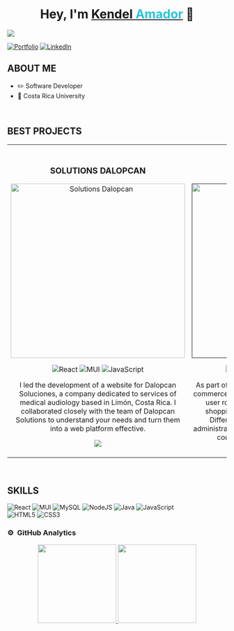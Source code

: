<div align="center">
  <h1 align="center">Hey, I'm <a href="https://kendel.netlify.app/">Kendel <span style="color: #26C6DA;">Amador</span></a> 👋</h1>
</div>
<img src="https://imgur.com/MArchLO.png">

[![Portfolio](https://img.shields.io/badge/Portfolio-Visit-%2326C6DA?style=for-the-badge&logo=)](https://kendel.netlify.app/)
[![LinkedIn](https://img.shields.io/badge/LinkedIn-Connect-%2326C6DA?style=for-the-badge&logo=linkedin)](https://www.linkedin.com/in/kendel-amador/)



## ABOUT ME

- ✏️ Software Developer
- 📗 Costa Rica University
<br>

## BEST PROJECTS
<table>
<tr>
<td width="50%">
<h3 align="center">SOLUTIONS DALOPCAN</h3>
<div align="center">
<a href="https://dalopcan.netlify.app/" target="_blank"><img src="https://imgur.com/NascLPr.jpeg" width="400" alt="Solutions Dalopcan"></a>

![React](https://img.shields.io/badge/react-%2320232a.svg?style=for-the-badge&logo=react&logoColor=%2361DAFB)
![MUI](https://img.shields.io/badge/MUI-%230081CB.svg?style=for-the-badge&logo=mui&logoColor=white)
![JavaScript](https://img.shields.io/badge/javascript-%23323330.svg?style=for-the-badge&logo=javascript&logoColor=%23F7DF1E)

<p>I led the development of a website for Dalopcan Soluciones, a company dedicated to services of medical audiology based in Limón, Costa Rica. I collaborated closely with the team of Dalopcan Solutions to understand your needs and turn them into a web platform effective.</p>
<a href="https://github.com/ArisGuimera/Android-Expert" target="_blank">
<img src="https://img.shields.io/badge/CODE-ff9?style=for-the-badge&logo=github&logoColor=black">
</a>
</div>

                                                                                      
</td>

<td width="50%">
               <br>
<h3 align="center">HOTWEELS</h3>
<div align="center">                                       
<a href="" target="_blank"><img src="https://imgur.com/sAPkXAM.jpeg" width="400" alt="Hoteweels"></a>

![Angular](https://img.shields.io/badge/angular-%23DD0031.svg?style=for-the-badge&logo=angular&logoColor=white)
![MySQL](https://img.shields.io/badge/mysql-4479A1.svg?style=for-the-badge&logo=mysql&logoColor=white)
![Bootstrap](https://img.shields.io/badge/bootstrap-%238511FA.svg?style=for-the-badge&logo=bootstrap&logoColor=white)

</p>As part of a UCR course project, I developed an e-commerce platform with inventory management and user role-based access control. It featured a shopping cart, and robust inventory tracking. Different user roles had distinct privileges: administrators managed inventory and regular users could browse and purchase products.</p>
<a href="https://github.com/ArisGuimera/Android-Expert" target="_blank">
<img src="https://img.shields.io/badge/CODE-ff9?style=for-the-badge&logo=github&logoColor=black">
</a>
</div>                                                             
</table>  
</div>
<br>

## SKILLS

![React](https://img.shields.io/badge/react-%2320232a.svg?style=for-the-badge&logo=react&logoColor=%2361DAFB)
![MUI](https://img.shields.io/badge/MUI-%230081CB.svg?style=for-the-badge&logo=mui&logoColor=white)
![MySQL](https://img.shields.io/badge/mysql-4479A1.svg?style=for-the-badge&logo=mysql&logoColor=white)
![NodeJS](https://img.shields.io/badge/node.js-6DA55F?style=for-the-badge&logo=node.js&logoColor=white)
![Java](https://img.shields.io/badge/java-%23ED8B00.svg?style=for-the-badge&logo=openjdk&logoColor=white)
![JavaScript](https://img.shields.io/badge/javascript-%23323330.svg?style=for-the-badge&logo=javascript&logoColor=%23F7DF1E)\
![HTML5](https://img.shields.io/badge/html5-%23E34F26.svg?style=for-the-badge&logo=html5&logoColor=white)
![CSS3](https://img.shields.io/badge/css3-%231572B6.svg?style=for-the-badge&logo=css3&logoColor=white)
<br>

### ⚙️ &nbsp;GitHub Analytics

<p align="center">
<a href="https://github.com/kendel-amador">
  <img height="180em" src="https://github-readme-stats-eight-theta.vercel.app/api?username=kendel-amador&show_icons=true&theme=algolia&include_all_commits=true&count_private=true"/>
  <img height="180em" src="https://github-readme-stats-eight-theta.vercel.app/api/top-langs/?username=kendel-amador&layout=compact&langs_count=8&theme=algolia"/>
</a>
</p>


